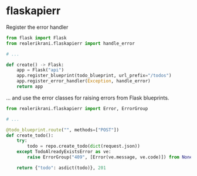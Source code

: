 # flaskapierr

Register the error handler

```py
from flask import Flask
from realerikrani.flaskapierr import handle_error

# ...

def create() -> Flask:
    app = Flask("api")
    app.register_blueprint(todo_blueprint, url_prefix="/todos")
    app.register_error_handler(Exception, handle_error)
    return app
```

... and use the error classes for raising errors from Flask blueprints.

```py
from realerikrani.flaskapierr import Error, ErrorGroup

# ...

@todo_blueprint.route("", methods=["POST"])
def create_todo():
    try:
        todo = repo.create_todo(dict(request.json))
    except TodoAlreadyExistsError as ve:
        raise ErrorGroup("409", [Error(ve.message, ve.code)]) from None

    return {"todo": asdict(todo)}, 201
```